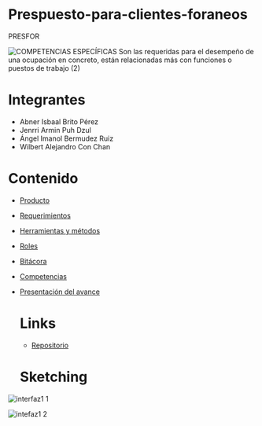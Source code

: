 # Prespuesto-para-clientes-foraneos
PRESFOR 

![COMPETENCIAS ESPECÍFICAS Son las requeridas para el desempeño de una ocupación en concreto, están relacionadas más con funciones o puestos de trabajo  (2)](https://github.com/JenrriPuch/Prespusto-para-clientes-foraneos/assets/144386193/bfc4a0bd-e90e-414e-9b84-bad9bd172f22)

# Integrantes 
- Abner Isbaal Brito Pérez
- Jenrri Armin Puh Dzul
- Ángel Imanol Bermudez Ruiz
- Wilbert Alejandro Con Chan

# Contenido 
- [Producto](https://github.com/JenrriPuch/Prespusto-para-clientes-foraneos/blob/main/SEGUNDA_ENTREGA/Producto.md)
- [Requerimientos](https://github.com/JenrriPuch/Prespusto-para-clientes-foraneos/blob/main/SEGUNDA_ENTREGA/Requisistos.md)
- [Herramientas y métodos](https://github.com/JenrriPuch/Prespusto-para-clientes-foraneos/blob/main/Herramientas%20y%20m%C3%A9todos.md)
- [Roles](https://github.com/JenrriPuch/Prespusto-para-clientes-foraneos/blob/main/Roles.md)
- [Bitácora](https://github.com/JenrriPuch/Prespusto-para-clientes-foraneos/blob/main/Bit%C3%A1cora.md)
- [Competencias](https://github.com/JenrriPuch/Prespusto-para-clientes-foraneos/blob/main/Competencias.md)
- [Presentación del avance](https://github.com/JenrriPuch/Prespusto-para-clientes-foraneos/blob/main/Presentaci%C3%B3n%20del%20Avance.md)

  # Links

  - [Repositorio](https://github.com/JenrriPuch/Prespusto-para-clientes-foraneos)


  # Sketching

![interfaz1 1](https://github.com/JenrriPuch/Prespusto-para-clientes-foraneos/assets/144386193/b8686a30-f24e-4e84-87f4-36ea9f7be293)


![intefaz1 2](https://github.com/JenrriPuch/Prespusto-para-clientes-foraneos/assets/144386193/ff56052c-a136-4001-b361-6fe7fd23bd14)

